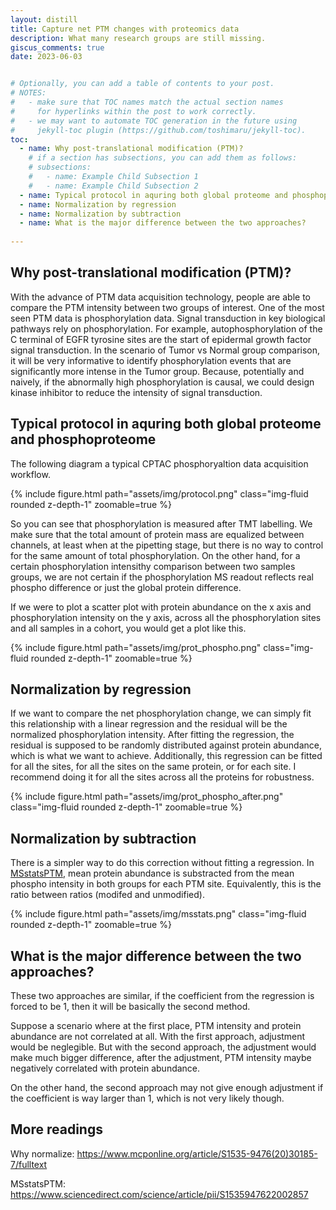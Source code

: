```yaml
---
layout: distill
title: Capture net PTM changes with proteomics data 
description: What many research groups are still missing.
giscus_comments: true
date: 2023-06-03


# Optionally, you can add a table of contents to your post.
# NOTES:
#   - make sure that TOC names match the actual section names
#     for hyperlinks within the post to work correctly.
#   - we may want to automate TOC generation in the future using
#     jekyll-toc plugin (https://github.com/toshimaru/jekyll-toc).
toc:
  - name: Why post-translational modification (PTM)?
    # if a section has subsections, you can add them as follows:
    # subsections:
    #   - name: Example Child Subsection 1
    #   - name: Example Child Subsection 2
  - name: Typical protocol in aquring both global proteome and phosphoproteome
  - name: Normalization by regression 
  - name: Normalization by subtraction 
  - name: What is the major difference between the two approaches?
 
---
```


## Why post-translational modification (PTM)?

With the advance of PTM data acquisition technology, people are able to compare the PTM intensity between two groups of interest. One of the most seen PTM data is phosphorylation data. Signal transduction in key biological pathways rely on phosphorylation. For example, autophosphorylation of the C terminal of EGFR tyrosine sites are the start of epidermal growth factor signal transduction. In the scenario of Tumor vs Normal group comparison, it will be very informative to identify phosphorylation events that are significantly more intense in the Tumor group. Because, potentially and naively, if the abnormally high phosphorylation is causal, we could design kinase inhibitor to reduce the intensity of signal transduction. 

## Typical protocol in aquring both global proteome and phosphoproteome



The following diagram a typical CPTAC phosphoryaltion data acquisition workflow. 

{% include figure.html path="assets/img/protocol.png" class="img-fluid rounded z-depth-1" zoomable=true %}


So you can see that phosphorylation is measured after TMT labelling. We make sure that the total amount of protein mass are equalized between channels, at least when at the pipetting stage, but there is no way to control for the same amount of total phosphorylation. On the other hand,  for a certain phosphorylation intensithy comparison between two samples groups, we are not certain if the phosphorylation MS readout reflects real phospho difference or just the global protein difference. 

If we were to plot a scatter plot with protein abundance on the x axis and phosphorylation intensity on the y axis, across all the phosphorylation sites and all samples in a cohort, you would get a plot like this. 


{% include figure.html path="assets/img/prot_phospho.png" class="img-fluid rounded z-depth-1" zoomable=true %}


## Normalization by regression 


If we want to compare the net phosphorylation change, we can simply fit this relationship with a linear regression and the residual will be the normalized phosphorylation intensity. After fitting the regression, the residual is supposed to be randomly distributed against protein abundance, which is what we want to achieve. Additionally, this regression can be fitted for all the sites, for all the sites on the same protein, or for each site. I recommend doing it for all the sites across all the proteins for robustness. 

{% include figure.html path="assets/img/prot_phospho_after.png" class="img-fluid rounded z-depth-1" zoomable=true %}


## Normalization by subtraction 

There is a simpler way to do this correction without fitting a regression. In [MSstatsPTM](https://www.sciencedirect.com/science/article/pii/S1535947622002857), mean protein abundance is substracted from the mean phospho intensity in both groups for each PTM site. Equivalently, this is the ratio between ratios (modifed and unmodified). 

{% include figure.html path="assets/img/msstats.png" class="img-fluid rounded z-depth-1" zoomable=true %}


## What is the major difference between the two approaches?

These two approaches are similar, if the coefficient from the regression is forced to be 1, then it will be basically the second method. 

Suppose a scenario where at the first place, PTM intensity and protein abundance are not correlated at all. With the first approach, adjustment would be neglegible. But with the second approach, the adjustment would make much bigger difference, after the adjustment,  PTM intensity maybe negatively correlated with protein abundance. 


On the other hand, the second approach may not give enough adjustment if the coefficient is way larger than 1, which is not very likely though. 


## More readings 

Why normalize:
https://www.mcponline.org/article/S1535-9476(20)30185-7/fulltext


MSstatsPTM:
https://www.sciencedirect.com/science/article/pii/S1535947622002857